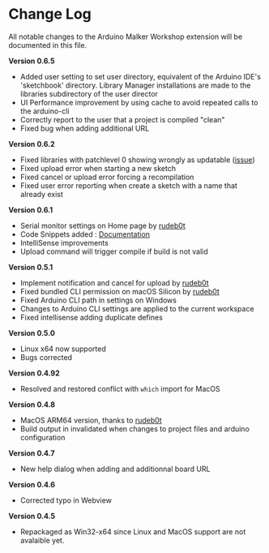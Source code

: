 # Change Log

All notable changes to the Arduino Malker Workshop extension will be documented in this file.

**Version 0.6.5**
- Added user setting to set user directory, equivalent of the Arduino IDE's 'sketchbook' directory. Library Manager installations are made to the libraries subdirectory of the user director
- UI Performance improvement by using cache to avoid repeated calls to the arduino-cli
- Correctly report to the user that a project is compiled "clean"
- Fixed bug when adding additional URL

**Version 0.6.2**
- Fixed libraries with patchlevel 0 showing wrongly as updatable ([issue](https://github.com/thelastoutpostworkshop/arduino-maker-workshop/issues/22))
- Fixed upload error when starting a new sketch
- Fixed cancel or upload error forcing a recompilation
- Fixed user error reporting when create a sketch with a name that already exist

**Version 0.6.1**
- Serial monitor settings on Home page by [rudeb0t](https://github.com/rudeb0t)
- Code Snippets added : [Documentation](https://github.com/thelastoutpostworkshop/arduino-maker-workshop/blob/main/Arduino_Snippets_Documentation.md)
- IntelliSense improvements
- Upload command will trigger compile if build is not valid

**Version 0.5.1**
- Implement notification and cancel for upload by [rudeb0t](https://github.com/rudeb0t)
- Fixed bundled CLI permission on macOS Silicon by [rudeb0t](https://github.com/rudeb0t)
- Fixed Arduino CLI path in settings on Windows
- Changes to Arduino CLI settings are applied to the current workspace
- Fixed intellisense adding duplicate defines

**Version 0.5.0**
- Linux x64 now supported
- Bugs corrected

**Version 0.4.92**
- Resolved and restored conflict with `which` import for MacOS

**Version 0.4.8**
- MacOS ARM64 version, thanks to [rudeb0t](https://github.com/rudeb0t)
- Build output in invalidated when changes to project files and arduino configuration

**Version 0.4.7**
- New help dialog when adding and additionnal board URL

**Version 0.4.6**
- Corrected typo in Webview 

**Version 0.4.5**
- Repackaged as Win32-x64 since Linux and MacOS support are not avalaible yet. 
